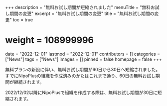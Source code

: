 +++
description = "無料お試し期間が短縮されました"
menuTitle = "無料お試し期間の変更"
excerpt = "無料お試し期間の変更"
title = "無料お試し期間の変更"
toc = true
# weight = 108999996
date = "2022-12-01"
lastmod = "2022-12-01"
contributors = []
categories = ["News"]
tags = ["News"]
images = []
pinned = false
homepage = false
+++

無料プランの新設に伴い、無料お試し期間が60日から30日へ短縮されました。
すでにNipoPlusの組織を作成済みのかたはこれまで通り、60日の無料お試し期間が継続されます。

2022/12/02以降にNipoPlusで組織を作成する際は、無料お試し期間が30日に短縮されます。
